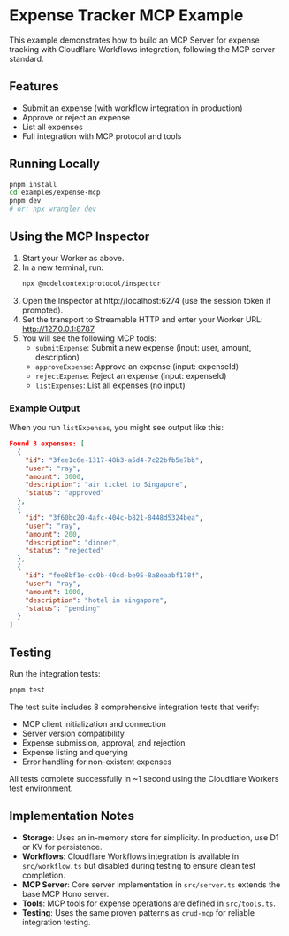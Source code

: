 # Expense Tracker MCP Example

This example demonstrates how to build an MCP Server for expense tracking with Cloudflare Workflows integration, following the MCP server standard.

## Features

- Submit an expense (with workflow integration in production)
- Approve or reject an expense
- List all expenses
- Full integration with MCP protocol and tools

## Running Locally

```sh
pnpm install
cd examples/expense-mcp
pnpm dev
# or: npx wrangler dev
```

## Using the MCP Inspector

1. Start your Worker as above.
2. In a new terminal, run:
   ```sh
   npx @modelcontextprotocol/inspector
   ```
3. Open the Inspector at http://localhost:6274 (use the session token if prompted).
4. Set the transport to Streamable HTTP and enter your Worker URL: http://127.0.0.1:8787
5. You will see the following MCP tools:
   - `submitExpense`: Submit a new expense (input: user, amount, description)
   - `approveExpense`: Approve an expense (input: expenseId)
   - `rejectExpense`: Reject an expense (input: expenseId)
   - `listExpenses`: List all expenses (no input)

### Example Output

When you run `listExpenses`, you might see output like this:

```json
Found 3 expenses: [
  {
    "id": "3fee1c6e-1317-48b3-a5d4-7c22bfb5e7bb",
    "user": "ray",
    "amount": 3000,
    "description": "air ticket to Singapore",
    "status": "approved"
  },
  {
    "id": "3f60bc20-4afc-404c-b821-8448d5324bea",
    "user": "ray",
    "amount": 200,
    "description": "dinner",
    "status": "rejected"
  },
  {
    "id": "fee8bf1e-cc0b-40cd-be95-8a8eaabf178f",
    "user": "ray",
    "amount": 1000,
    "description": "hotel in singapore",
    "status": "pending"
  }
]
```

## Testing

Run the integration tests:

```bash
pnpm test
```

The test suite includes 8 comprehensive integration tests that verify:
- MCP client initialization and connection
- Server version compatibility  
- Expense submission, approval, and rejection
- Expense listing and querying
- Error handling for non-existent expenses

All tests complete successfully in ~1 second using the Cloudflare Workers test environment.

## Implementation Notes

- **Storage**: Uses an in-memory store for simplicity. In production, use D1 or KV for persistence.
- **Workflows**: Cloudflare Workflows integration is available in `src/workflow.ts` but disabled during testing to ensure clean test completion.
- **MCP Server**: Core server implementation in `src/server.ts` extends the base MCP Hono server.
- **Tools**: MCP tools for expense operations are defined in `src/tools.ts`.
- **Testing**: Uses the same proven patterns as `crud-mcp` for reliable integration testing. 